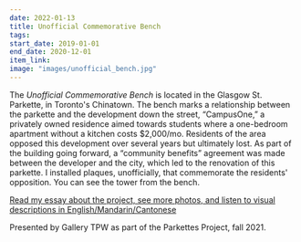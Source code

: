 ```yaml
---
date: 2022-01-13
title: Unofficial Commemorative Bench
tags: 
start_date: 2019-01-01
end_date: 2020-12-01
item_link: 
image: "images/unofficial_bench.jpg"
---
```



The *Unofficial Commemorative Bench* is located in the Glasgow St. Parkette, in Toronto's Chinatown. The bench marks a relationship between the parkette and the development down the street, “CampusOne,” a privately owned residence aimed towards students where a one-bedroom apartment without a kitchen costs $2,000/mo. Residents of the area opposed this development over several years but ultimately lost. As part of the building going forward, a “community benefits” agreement was made between the developer and the city, which led to the renovation of this parkette. I installed plaques, unofficially, that commemorate the residents' opposition. You can see the tower from the bench.

[Read my essay about the project, see more photos, and listen to visual descriptions in English/Mandarin/Cantonese](https://www.gallerytpw.ca/unofficialcommemorativebenchamylam)

Presented by Gallery TPW as part of the Parkettes Project, fall 2021.
